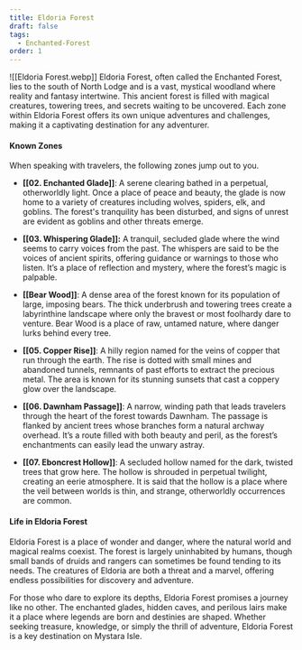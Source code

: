 ```yaml
---
title: Eldoria Forest
draft: false
tags:
  - Enchanted-Forest
order: 1
---
```


![[Eldoria Forest.webp]]
Eldoria Forest, often called the Enchanted Forest, lies to the south of North Lodge and is a vast, mystical woodland where reality and fantasy intertwine. This ancient forest is filled with magical creatures, towering trees, and secrets waiting to be uncovered. Each zone within Eldoria Forest offers its own unique adventures and challenges, making it a captivating destination for any adventurer.

#### Known Zones

When speaking with travelers, the following zones jump out to you.

- **[[02. Enchanted Glade]]**: A serene clearing bathed in a perpetual, otherworldly light. Once a place of peace and beauty, the glade is now home to a variety of creatures including wolves, spiders, elk, and goblins. The forest's tranquility has been disturbed, and signs of unrest are evident as goblins and other threats emerge.

- **[[03. Whispering Glade]]:** A tranquil, secluded glade where the wind seems to carry voices
  from the past. The whispers are said to be the voices of ancient spirits, offering guidance or warnings to those who listen. It’s a place of reflection and mystery, where the forest’s magic is palpable.

- **[[Bear Wood]]**: A dense area of the forest known for its population of large, imposing bears. The thick underbrush and towering trees create a labyrinthine landscape where only the bravest or most foolhardy dare to venture. Bear Wood is a place of raw, untamed nature, where danger lurks behind every tree.

- **[[05. Copper Rise]]**: A hilly region named for the veins of copper that run through the earth. The rise is dotted with small mines and abandoned tunnels, remnants of past efforts to extract the precious metal. The area is known for its stunning sunsets that cast a coppery glow over the landscape.

- **[[06. Dawnham Passage]]**: A narrow, winding path that leads travelers through the heart of the forest towards Dawnham. The passage is flanked by ancient trees whose branches form a natural archway overhead. It’s a route filled with both beauty and peril, as the forest’s enchantments can easily lead the unwary astray.

- **[[07. Eboncrest Hollow]]**: A secluded hollow named for the dark, twisted trees that grow here. The hollow is shrouded in perpetual twilight, creating an eerie atmosphere. It is said that the hollow is a place where the veil between worlds is thin, and strange, otherworldly occurrences are common.

#### Life in Eldoria Forest

Eldoria Forest is a place of wonder and danger, where the natural world and magical realms coexist. The forest is largely uninhabited by humans, though small bands of druids and rangers can sometimes be found tending to its needs. The creatures of Eldoria are both a threat and a marvel, offering endless possibilities for discovery and adventure.

For those who dare to explore its depths, Eldoria Forest promises a journey like no other. The enchanted glades, hidden caves, and perilous lairs make it a place where legends are born and destinies are shaped. Whether seeking treasure, knowledge, or simply the thrill of adventure, Eldoria Forest is a key destination on Mystara Isle.
